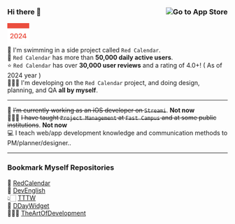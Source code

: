 ### Hi there 👋  [<img src="https://devimages-cdn.apple.com/app-store/marketing/guidelines/images/badge-download-on-the-app-store.svg" alt="Go to App Store" align = right>](https://apps.apple.com/kr/app/%EB%B9%A8%EA%B0%84%EB%8B%AC%EB%A0%A5-2020/id1489018103)  

[<img src="https://github.com/blackturtle2/blackturtle2/blob/master/app-icon~iOS-marketing.png" alt="Go to App Store" width = 50>](https://apps.apple.com/kr/app/%EB%B9%A8%EA%B0%84%EB%8B%AC%EB%A0%A5-2020/id1489018103)  
🚀 I'm swimming in a side project called `Red Calendar`.  
📱 `Red Calendar` has more than **50,000 daily active users**.  
⭐️ `Red Calendar` has over **30,000 user reviews** and a rating of 4.0+! ( As of 2024 year )  
🧑🏻‍💻 I'm developing on the `Red Calendar` project, and doing design, planning, and QA **all by myself**.  
  

---
🔭 ~~I’m currently working as an iOS developer on `Streami`~~. **Not now**  
🧑🏻‍🏫 ~~I have taught `Project Management` at `Fast Campus` and at some public institutions~~. **Not now**  
💻 I teach web/app development knowledge and communication methods to PM/planner/designer..


---
### Bookmark Myself Repositories
📅 [RedCalendar](https://github.com/blackturtle2/RedCalendar)  
📖 [DevEnglish](https://github.com/blackturtle2/DevEnglish)  
👆🏻 [TTTW](https://github.com/blackturtle2/TapTapTapWorld)  
🌱 [DDayWidget](https://github.com/blackturtle2/DDayWidget)  
🧑🏻‍💻 [TheArtOfDevelopment](https://github.com/blackturtle2/TheArtOfDevelopment)  

<!--
**blackturtle2/blackturtle2** is a ✨ _special_ ✨ repository because its `README.md` (this file) appears on your GitHub profile.

Here are some ideas to get you started:

- 🔭 I’m currently working on ...
- 🌱 I’m currently learning ...
- 👯 I’m looking to collaborate on ...
- 🤔 I’m looking for help with ...
- 💬 Ask me about ...
- 📫 How to reach me: ...
- 😄 Pronouns: ...
- ⚡ Fun fact: ...
-->
